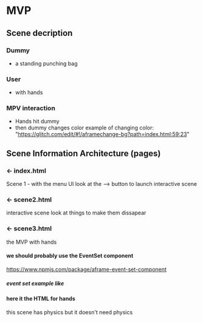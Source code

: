 MVP
=================

## Scene decription 
### Dummy
 - a standing punching bag 

### User
 - with hands
 
### MPV interaction
-  Hands hit dummy
-  then dummy changes color
example of changing color: 
"https://glitch.com/edit/#!/aframechange-bg?path=index.html:59:23"



Scene Information Architecture (pages)
------------

### ← index.html

Scene 1 - with the menu UI
look at the --> button to launch interactive scene

### ← scene2.html

interactive scene look at things to make them dissapear

### ← scene3.html

the MVP with hands

#### we should probably use the EventSet component
https://www.npmjs.com/package/aframe-event-set-component

##### event set example like

   <a-box color="green"
           event-set__click="material.color: red; scale: 2 2 2"
           event-set__mouseenter="material.color: blue"></a-box>
              
                                                                

#### here it the HTML for hands                                                           
<a-entity id="leftHand" hand-controls="hand: left; handModelStyle: lowPoly; color: #ffcccc"
      dynamic-body
        >
      </a-entity>
<a-entity id="rightHand" hand-controls="hand: right; handModelStyle: lowPoly; color: #ffcccc"
      static-body></a-entity>




this scene has physics but it doesn't need physics